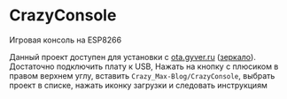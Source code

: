 # CrazyConsole
Игровая консоль на ESP8266

Данный проект доступен для установки с [ota.gyver.ru](https://ota.gyver.ru/) ([зеркало](https://alexgyver.github.io/OTA/)). Достаточно подключить плату к USB, Нажать на кнопку с плюсиком в правом верхнем углу, вставить `Crazy_Max-Blog/CrazyConsole`, выбрать проект в списке, нажать иконку загрузки и следовать инструкциям